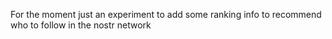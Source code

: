 For the moment just an experiment to add some ranking info to recommend who to follow in the nostr network
